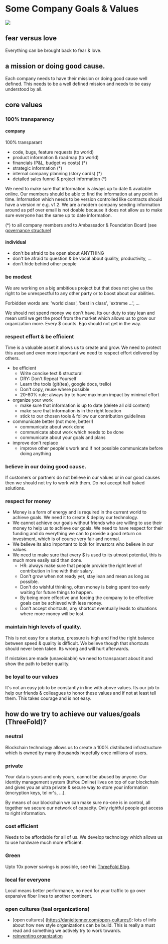 
# Some Company Goals & Values

![](https://images.unsplash.com/photo-1504805572947-34fad45aed93?ixlib=rb-0.3.5&s=74c19962d5b4d6c38ada87c81c069b50&auto=format&fit=crop&w=1350&q=80)


## fear versus love

Everything can be brought back to fear & love.

## a mission or doing good cause.

Each company needs to have their mission or doing good cause well defined.
This needs to be a well defined mission and needs to be easy understood by all.

## core values

### 100% transparency

#### company

100% transparant

- code, bugs, feature requests (to world)
- product information & roadmap (to world)
- financials (P&L, budget vs costs) (\*)
- strategic information (\*)
- internal company planning (story cards) (\*)
- detailed sales funnel & project information (\*)

We need to make sure that information is always up to date & available online. Our members should be able to find the information at any point in time. Information which needs to be version controlled like contracts should have a version nr e.g. v1.2. We are a modern company sending information around as pdf over email is not doable because it does not allow us to make sure everyone has the same up to date information.

(\*) to all company members and to Ambassador & Foundation Board (see [governance structure](foundation_governance_structure.md))


#### individual

- don't be afraid to be open about ANYTHING
- don't be afraid to question & be vocal about quality, productivity, ...
- don't hide behind other people

### be modest

We are working on a big ambitious project but that does not give us the right to be unrespectful to any other party or to boost about our abilities.

Forbidden words are: 'world class', 'best in class', 'extreme ...', ...

We should not spend money we don't have. Its our duty to stay lean and mean until we get the proof from the market which allows us to grow our organization more. Every $ counts. Ego should not get in the way.

### respect effort & be efficient

Time is a valuable asset it allows us to create and grow. We need to protect this asset and even more important we need to respect effort delivered by others.

- be efficient
    - Write concise text & structural
    - DRY: Don't Repeat Yourself
    - Learn the tools (git(tea), google docs, trello)
    - Don't copy, reuse where possible
    - 20-80% rule: always try to have maximum impact by minimal effort
- organize your work
    - make sure that information is up to date (delete all old content)
    - make sure that information is in the right location
    - stick to our chosen tools & follow our contribution guidelines
- communicate better (not more, better!)
    - communicate about work done
    - communicate about work which needs to be done
    - communicate about your goals and plans
- improve don't replace
    - improve other people's work and if not possible communicate before doing anything

### believe in our doing good cause.

If customers or partners do not believe in our values or in our good causes then we should not try to work with them. Do not accept half baked solutions.

### respect for money

- Money is a form of energy and is required in the current world to achieve goals. We need it to create & deploy our technology.
- We cannot achieve our goals without friends who are willing to use their money to help us to achieve our goals. We need to have respect for their funding and do everything we can to provide a good return on investment, which is of course very fair and normal.
- We believe its also important to look for investors who believe in our values.
- We need to make sure that every $ is used to its utmost potential, this is much more easily said than done.
	- HR: always make sure that people provide the right level of contribution in line with their salary.
	- Don't grow when not ready yet, stay lean and mean as long as possible.
	- Don't do wishful thinking, often money is being spent too early waiting for future things to happen.
	- By being more effective and forcing the company to be effective goals can be achieved with less money.
	- Don't accept shortcuts, any shortcut eventually leads to situations where more money will be lost.


### maintain high levels of quality.

This is not easy for a startup, pressure is high and find the right balance between speed & quality is difficult.
We believe though that shortcuts should never been taken. Its wrong and will hurt afterwards.

If mistakes are made (unavoidable) we need to transparant about it and show the path to better quality.


### be loyal to our values

It's not an easy job to be constantly in line with above values.
Its our job to help our friends & colleagues to honor these values and if not at least tell them.
This takes courage and is not easy.


## how do we try to achieve our values/goals (ThreeFold)?

### neutral

Blockchain technology allows us to create a 100% distributed infrastructure which is owned by many thousands hopefully once millions of users.

### private

Your data is yours and only yours, cannot be abused by anyone.
Our identity management system (ItsYou.Online) lives on top of our blockchain and gives you an ultra private & secure way to store your information (encryption keys, tel nr's, ...).

By means of our blockchain we can make sure no-one is in control, all together we secure our network of capacity. Only rightful people get access to right information.

### cost efficient

Needs to be affordable for all of us.
We develop technology which allows us to use hardware much more efficient.

### Green

Upto 10x power savings is possible, see this [ThreeFold Blog](https://threefoldtoken.com/information/10-times-power-savings/).

### local for everyone

Local means better performance, no need for your traffic to go over expansive fiber lines to another continent.


### open cultures (teal organizations)

- [open cultures] (https://danieltenner.com/open-cultures/): lots of info about how new style organizations can be build. This is really a must read and something we actively try to work towards.
- [reinventing organization](http://www.reinventingorganizations.com/uploads/2/1/9/8/21988088/140305_laloux_reinventing_organizations.pdf)

